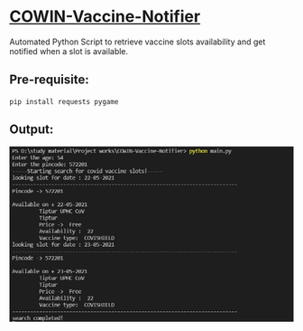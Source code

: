 # [COWIN-Vaccine-Notifier]()
Automated Python Script to retrieve vaccine slots availability and get notified when a slot is available.

## Pre-requisite:
```
pip install requests pygame
``` 
## Output:
![output](https://github.com/prasad145/COWIN-Vaccine-Notifier/blob/main/Resources/result.JPG)
